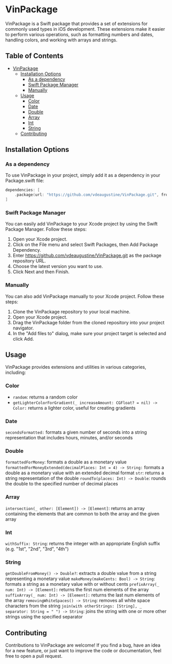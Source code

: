 # VinPackage 
VinPackage is a Swift package that provides a set of extensions for commonly used types in iOS development. These extensions make it easier to perform various operations, such as formatting numbers and dates, handling colors, and working with arrays and strings.

## Table of Contents
- [VinPackage](#vinpackage)
  - [Installation Options](#installation-options)
    - [As a dependency](#as-a-dependency)
    - [Swift Package Manager](#swift-package-manager)
    - [Manually](#manually)
  - [Usage](#usage)
    - [Color](#color)
    - [Date](#date)
    - [Double](#double)
    - [Array](#array)
    - [Int](#int)
    - [String](#string)
  - [Contributing](#contributing)




## Installation Options
### As a dependency
To use VinPackage in your project, simply add it as a dependency in your Package.swift file:
```swift
dependencies: [
    .package(url: "https://github.com/vdeaugustine/VinPackage.git", from: "1.0.0")
]
```
### Swift Package Manager
You can easily add VinPackage to your Xcode project by using the Swift Package Manager. Follow these steps:

1. Open your Xcode project.
2. Click on the File menu and select Swift Packages, then Add Package Dependency.
3. Enter https://github.com/vdeaugustine/VinPackage.git as the package repository URL.
4. Choose the latest version you want to use.
5. Click Next and then Finish.

### Manually
You can also add VinPackage manually to your Xcode project. Follow these steps:

1. Clone the VinPackage repository to your local machine.
2. Open your Xcode project.
3. Drag the VinPackage folder from the cloned repository into your project navigator.
4. In the "Add files to" dialog, make sure your project target is selected and click Add.

## Usage
VinPackage provides extensions and utilities in various categories, including:

### Color
- `random`: returns a random color
- `getLighterColorForGradient(_ increaseAmount: CGFloat? = nil) -> Color:` returns a lighter color, useful for creating gradients
### Date
`secondsFormatted:` formats a given number of seconds into a string representation that includes hours, minutes, and/or seconds
### Double
`formattedForMoney`: formats a double as a monetary value
`formattedForMoneyExtended(decimalPlaces: Int = 4) -> String:` formats a double as a monetary value with an extended decimal format
`str`: returns a string representation of the double
`roundTo(places: Int) -> Double`: rounds the double to the specified number of decimal places
### Array
`intersection(_ other: [Element]) -> [Element]`: returns an array containing the elements that are common to both the array and the given array
### Int
`withSuffix: String`: returns the integer with an appropriate English suffix (e.g. "1st", "2nd", "3rd", "4th")
### String
`getDoubleFromMoney() -> Double?`: extracts a double value from a string representing a monetary value
`makeMoney(makeCents: Bool) -> String`: formats a string as a monetary value with or without cents
`prefixArray(_ num: Int) -> [Element]:` returns the first num elements of the array
`suffixArray(_ num: Int) -> [Element]:` returns the last num elements of the array
`removingWhiteSpaces() -> String`: removes all white space characters from the string
`join(with otherStrings: [String], _ separator: String = " ") -> String`: joins the string with one or more other strings using the specified separator

## Contributing
Contributions to VinPackage are welcome! If you find a bug, have an idea for a new feature, or just want to improve the code or documentation, feel free to open a pull request.
